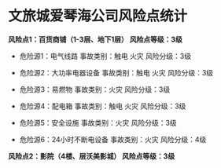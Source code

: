 # 文旅城爱琴海公司风险点统计

 **风险点1：百货商铺（1-3层、地下1层） 风险点等级：3级**

- 危险源1：电气线路 事故类别：触电 火灾  风险分级：3级

- 危险源2：大功率电器设备    事故类别：触电 火灾  风险分级：3级

- 危险源3：易燃物        事故类别：火灾                风险分级：3级

- 危险源4：配电箱        事故类别：触电 火灾              风险分级：3级

- 危险源5：安全设施       事故类别：火灾                风险分级：3级

- 危险源6：24小时不断电设备   事故类别：火灾                风险分级：4级

**风险点2：影院（4楼、层沃美影城）  风险点等级：3级**
